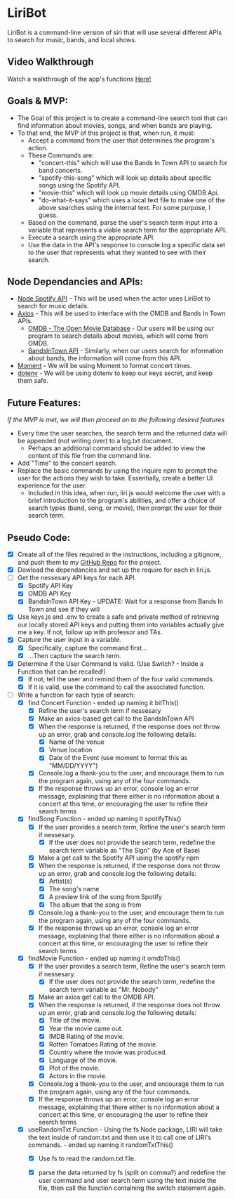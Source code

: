 # LiriBot
LiriBot is a command-line version of siri that will use several different APIs to search for music, bands, and local shows.

## Video Walkthrough
Watch a walkthrough of the app's functions [Here!](https://www.youtube.com/watch?v=blhtNukXXS4&feature=youtu.be)

## Goals & MVP:
* The Goal of this project is to create a command-line search tool that can find information about movies, songs, and when bands are playing.
* To that end, the MVP of this project is that, when run, it must:
  * Accept a command from the user that determines the program's action.
  * These Commands are: 
    - "concert-this" which will use the Bands In Town API to search for band concerts.
    - "spotify-this-song" which will look up details about specific songs using the Spotify API.
    - "movie-this" which will look up movie details using OMDB Api.
    - "do-what-it-says" which uses a local text file to make one of the above searches using the internal text. For some purpose, I guess.
  * Based on the command, parse the user's search term input into a variable that represents a viable search term for the appropriate API.
  * Execute a search using the appropriate API.
  * Use the data in the API's response to console log a specific data set to the user that represents what they wanted to see with their search.

## Node Dependancies and APIs:
* [Node Spotify API](https://www.npmjs.com/package/node-spotify-api) - This will be used when the actor uses LiriBot to search for music details.
* [Axios](https://www.npmjs.com/package/axios) - This will be used to interface with the OMDB and Bands In Town APIs.
  * [OMDB - The Open Movie Database](http://www.omdbapi.com/) - Our users will be using our program to search details about movies, which will come from OMDB.
  * [BandsInTown API](http://www.artists.bandsintown.com/bandsintown-api) - Similarly, when our users search for information about bands, the information will come from this API.
* [Moment](https://www.npmjs.com/package/moment) - We will be using Moment to format concert times.
* [dotenv](https://www.npmjs.com/package/dotenv) - We will be using dotenv to keep our keys secret, and keep them safe.

## Future Features:
_If the MVP is met, we will then proceed on to the following desired features_
* Every time the user searches, the search term and the returned data will be appended (not writing over) to a log.txt document.
  * Perhaps an additional command should be added to view the content of this file from the command line.
* Add "Time" to the concert search.
* Replace the basic commands by using the inquire npm to prompt the user for the actions they wish to take. Essentially, create a better UI experience for the user.
  * Included in this idea, when run, liri.js would welcome the user with a brief introduction to the program's abilities, and offer a choice of search types (band, song, or movie), then prompt the user for their search term.

## Pseudo Code:
- [X] Create all of the files required in the instructions, including a gitignore, and push them to my [GitHub Repo](https://github.com/Druidan/liri-node-app) for the project.
- [X] Dowload the dependancies and set up the require for each in liri.js.
- [ ] Get the nessesary API keys for each API.
  - [X] Spotify API Key
  - [X] OMDB API Key
  - [X] BandsInTown API Key - UPDATE: Wait for a response from Bands In Town and see if they will 
- [X] Use keys.js and .env to create a safe and private method of retrieving our locally stored API keys and putting them into variables
actually give me a key. If not, follow up with professor and TAs.
- [X] Capture the user input in a variable.
  - [X] Specifically, capture the command first...
  - [X] ...Then capture the search term.
- [X] Determine if the User Command Is valid. (Use Switch? - Inside a Function that can be recalled!)
  - [X] If not, tell the user and remind them of the four valid commands.
  - [X] If it is valid, use the command to call the associated function.
- [ ] Write a function for each type of search:
  - [X] find Concert Function - ended up naming it bitThis()
    - [X] Refine the user's search term if nessesary
    - [X] Make an axios-based get call to the BandsInTown API
    - [X] When the response is returned, if the response does not throw up an error, grab and console.log the following details:
        - [X] Name of the venue
        - [X] Venue location
        - [X] Date of the Event (use moment to format this as "MM/DD/YYYY")
    - [X] Console.log a thank-you to the user, and encourage them to run the program again, using any of the four commands.
    - [X] If the response throws up an error, console log an error message, explaining that there either is no information about a concert at this time, or encouraging the user to refine their search terms
  - [X] findSong Function - ended up naming it spotifyThis()
    - [X] If the user provides a search term, Refine the user's search term if nessesary.
      - [X] If the user does not provide the search term, redefine the search term variable as "The Sign" (by Ace of Base)
    - [X] Make a get call to the Spotify API using the spotify npm
    - [X] When the response is returned, if the response does not throw up an error, grab and console.log the following details:
        - [X] Artist(s)
        - [X] The song's name
        - [X] A preview link of the song from Spotify
        - [X] The album that the song is from
    - [X] Console.log a thank-you to the user, and encourage them to run the program again, using any of the four commands.
    - [X] If the response throws up an error, console log an error message, explaining that there either is no information about a concert at this time, or encouraging the user to refine their search terms
  - [X] findMovie Function - ended up naming it omdbThis()
    - [X] If the user provides a search term, Refine the user's search term if nessesary.
      - [X] If the user does not provide the search term, redefine the search term variable as "Mr. Nobody"
    - [X] Make an axios get call to the OMDB API.
    - [X] When the response is returned, if the response does not throw up an error, grab and console.log the following details:
        - [X] Title of the movie.
        - [X] Year the movie came out.
        - [X] IMDB Rating of the movie.
        - [X] Rotten Tomatoes Rating of the movie.
        - [X] Country where the movie was produced.
        - [X] Language of the movie.
        - [X] Plot of the movie.
        - [X] Actors in the movie.
    - [X] Console.log a thank-you to the user, and encourage them to run the program again, using any of the four commands.
    - [X] If the response throws up an error, console log an error message, explaining that there either is no information about a concert at this time, or encouraging the user to refine their search terms
  - [X] useRandomTxt Function - Using the fs Node package, LIRI will take the text inside of random.txt and then use it to call one of LIRI's commands. - ended up naming it randomTxtThis()
    - [X] Use fs to read the random.txt file.
    - [X] parse the data returned by fs (split on comma?) and redefine the user command and user search term using the text inside the file, then call the function containing the switch statement again. 


